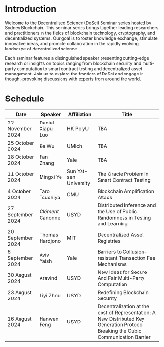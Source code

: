 # Introduction

Welcome to the Decentralised Science (DeSci) Seminar series hosted by Sydney Blockchain. This seminar series brings together leading researchers and practitioners in the fields of blockchain technology, cryptography, and decentralized systems. Our goal is to foster knowledge exchange, stimulate innovative ideas, and promote collaboration in the rapidly evolving landscape of decentralized science.

Each seminar features a distinguished speaker presenting cutting-edge research or insights on topics ranging from blockchain security and multi-party computation to smart contract testing and decentralized asset management. Join us to explore the frontiers of DeSci and engage in thought-provoking discussions with experts from around the world.

# Schedule

| Date | Speaker | Affiliation | Title |
|------|---------|-------------|-------|
| 22 November 2024 | Daniel Xiapu Luo | HK PolyU | TBA |
| 25 October 2024 | Ke Wu | UMich | TBA |
| 18 October 2024 | Fan Zhang | Yale | TBA |
| 11 October 2024 | Mingxi Ye | Sun Yat-sen University | The Oracle Problem in Smart Contract Testing |
| 4 October 2024 | Taro Tsuchiya | CMU | Blockchain Amplification Attack |
| 27 September 2024 | *Clément* Canonne | USYD | Distributed Inference and the Use of Public Randomness in Testing and Learning |
| 20 September 2024 | Thomas Hardjono | MIT | Decentralized Asset Registries |
| 6 September 2024 | Aviv Yaish | Yale | Barriers to Collusion-resistant Transaction Fee Mechanisms |
| 30 August 2024 | Aravind | USYD | New Ideas for Secure And Fair Multi-Party Computation |
| 23 August 2024 | Liyi Zhou | USYD | Redefining Blockchain Security |
| 16 August 2024 | Hanwen Feng | USYD | Decentralization at the cost of Representation:  A New Distributed Key Generation Protocol  Breaking the Cubic Communication Barrier |
